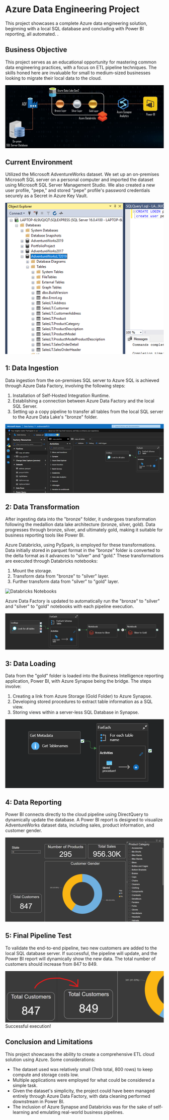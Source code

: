 # Azure Data Engineering Project

This project showcases a complete Azure data engineering solution, beginning with a local SQL database and concluding with Power BI reporting, all automated. .

## Business Objective

This project serves as an educational opportunity for mastering common data engineering practices, with a focus on ETL pipeline techniques. The skills honed here are invaluable for small to medium-sized businesses looking to migrate their local data to the cloud.

![Insert Image](https://github.com/PEPE0211/Azure_DataEngineering_project/blob/main/images/1.png)

## Current Environment

Utilized the Microsoft AdventureWorks dataset. We set up an on-premises Microsoft SQL server on a personal computer and imported the dataset using Microsoft SQL Server Management Studio. We also created a new user profile, "pepe," and stored "pepe" profile's password credentials securely as a Secret in Azure Key Vault.

![image](https://github.com/PEPE0211/Azure_DataEngineering_project/blob/main/images/3.png)

## 1: Data Ingestion

Data ingestion from the on-premises SQL server to Azure SQL is achieved through Azure Data Factory, involving the following steps:

1. Installation of Self-Hosted Integration Runtime.
2. Establishing a connection between Azure Data Factory and the local SQL Server.
3. Setting up a copy pipeline to transfer all tables from the local SQL server to the Azure Data Lake's "bronze" folder.

![Azure DataFactory](https://github.com/PEPE0211/Azure_DataEngineering_project/blob/main/images/2.png)

## 2: Data Transformation

After ingesting data into the "bronze" folder, it undergoes transformation following the medallion data lake architecture (bronze, silver, gold). Data progresses through bronze, silver, and ultimately gold, making it suitable for business reporting tools like Power BI.

Azure Databricks, using PySpark, is employed for these transformations. Data initially stored in parquet format in the "bronze" folder is converted to the delta format as it advances to "silver" and "gold." These transformations are executed through Databricks notebooks:

1. Mount the storage.
2. Transform data from "bronze" to "silver" layer.
3. Further transform data from "silver" to "gold" layer.

![Databricks Notebooks](https://github.com/PEPE0211/Azure_DataEngineering_project/blob/main/images/3.gif)

Azure Data Factory is updated to automatically run the "bronze" to "silver" and "silver" to "gold" notebooks with each pipeline execution.

![Completed Pipeline](https://github.com/PEPE0211/Azure_DataEngineering_project/blob/main/images/4.png)

## 3: Data Loading

Data from the "gold" folder is loaded into the Business Intelligence reporting application, Power BI, with Azure Synapse being the bridge. The steps involve:

1. Creating a link from Azure Storage (Gold Folder) to Azure Synapse.
2. Developing stored procedures to extract table information as a SQL view.
3. Storing views within a server-less SQL Database in Synapse.

![image](https://github.com/PEPE0211/Azure_DataEngineering_project/blob/main/images/5.png)

## 4: Data Reporting

Power BI connects directly to the cloud pipeline using DirectQuery to dynamically update the database. A Power BI report is designed to visualize AdventureWorks dataset data, including sales, product information, and customer gender.

![power bi gif](https://github.com/PEPE0211/Azure_DataEngineering_project/blob/main/images/6.gif)

## 5: Final Pipeline Test

To validate the end-to-end pipeline, two new customers are added to the local SQL database server. If successful, the pipeline will update, and the Power BI report will dynamically show the new data. The total number of customers should increase from 847 to 849.

![completed](https://github.com/PEPE0211/Azure_DataEngineering_project/blob/main/images/7.png)  
Successful execution!

## Conclusion and Limitations

This project showcases the ability to create a comprehensive ETL cloud solution using Azure. Some considerations:

- The dataset used was relatively small (7mb total, 800 rows) to keep compute and storage costs low.
- Multiple applications were employed for what could be considered a simple task.
- Given the dataset's simplicity, the project could have been managed entirely through Azure Data Factory, with data cleaning performed downstream in Power BI.
- The inclusion of Azure Synapse and Databricks was for the sake of self-learning and emulating real-world business pipelines.
